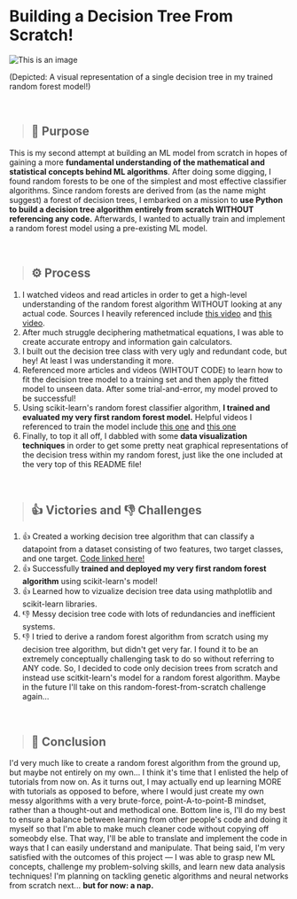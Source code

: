 # Building a Decision Tree From Scratch!
![This is an image](https://i.imgur.com/kVLpMYM.png)

(Depicted: A visual representation of a single decision tree in my trained random forest model!)


<br/>

> ## 🤔 Purpose
This is my second attempt at building an ML model from scratch in hopes of gaining a more **fundamental understanding of the mathematical and statistical concepts behind ML algorithms**. After doing some digging, I found random forests to be one of the simplest and most effective classifier algorithms. Since random forests are derived from (as the name might suggest) a forest of decision trees, I embarked on a mission to **use Python to build a decision tree algorithm entirely from scratch WITHOUT referencing any code.** Afterwards, I wanted to actually train and implement a random forest model using a pre-existing ML model.

<br/>

> ## ⚙️ Process
1.  I watched videos and read articles in order to get a high-level understanding of the random forest algorithm WITHOUT looking at any actual code. Sources I heavily referenced include [this video](https://www.youtube.com/watch?v=jVh5NA9ERDA) and [this video](https://www.youtube.com/watch?v=eM4uJ6XGnSM).
3. After much struggle deciphering mathetmatical equations, I was able to create accurate entropy and information gain calculators.
4. I built out the decision tree class with very ugly and redundant code, but hey! At least I was understanding it more. 
5. Referenced more articles and videos (WIHTOUT CODE) to learn how to fit the decision tree model to a training set and then apply the fitted model to unseen data. After some trial-and-error, my model proved to be successful!
6. Using scikit-learn's random forest classifier algorithm, **I trained and evaluated my very first random forest model.** Helpful videos I referenced to train the model include [this one](https://www.youtube.com/watch?v=FiHfrv2q-I4) and [this one](https://www.youtube.com/watch?v=eM4uJ6XGnSM)
7. Finally, to top it all off, I dabbled with some **data visualization techniques** in order to get some pretty neat graphical representations of the decision tress within my random forest, just like the one included at the very top of this README file!

<br/>

> ## 👍 Victories and 👎 Challenges
1. 👍 Created a working decision tree algorithm that can classify a datapoint from a dataset consisting of two features, two target classes, and one target. [Code linked here!](decision_tree_algorithm.ipynb)
2. 👍 Successfully **trained and deployed my very first random forest algorithm** using scikit-learn's model!
3. 👍 Learned how to vizualize decision tree data using mathplotlib and scikit-learn libraries.
4. 👎 Messy decision tree code with lots of redundancies and inefficient systems.
5. 👎 I tried to derive a random forest algorithm from scratch using my decision tree algorithm, but didn't get very far. I found it to be an extremely conceptually challenging task to do so without referring to ANY code. So, I decided to code only decision trees from scratch and instead use scitkit-learn's model for a random forest algorithm. Maybe in the future I'll take on this random-forest-from-scratch challenge again...


<br/>

> ## 🔭 Conclusion
I'd very much like to create a random forest algorithm from the ground up, but maybe not entirely on my own... I think it's time that I enlisted the help of tutorials from now on. As it turns out, I may actually end up learning MORE with tutorials as opposed to before, where I would just create my own messy algorithms with a very brute-force, point-A-to-point-B mindset, rather than a thought-out and methodical one. Bottom line is, I'll do my best to ensure a balance between learning from other people's code and doing it myself so that I'm able to make much cleaner code without copying off someobdy else. That way, I'll be able to translate and implement the code in ways that I can easily understand and manipulate. That being said, I'm very satisfied with the outcomes of this project — I was able to grasp new ML concepts, challenge my problem-solving skills, and learn new data analysis techniques! I'm planning on tackling genetic algorithms and neural networks from scratch next... **but for now: a nap.**
